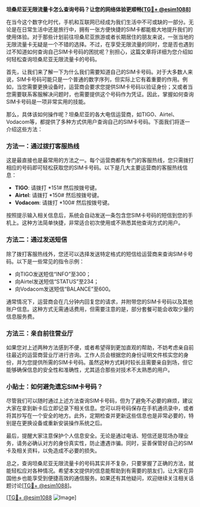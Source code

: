 **坦桑尼亚无限流量卡怎么查询号码？让您的网络体验更顺畅[[TG💪+ @esim1088](https://t.me/s/esim1088)]**

在当今这个数字化时代，手机和互联网已经成为我们生活中不可或缺的一部分。无论是在日常生活中还是旅行中，拥有一张方便快捷的SIM卡都能极大地提升我们的使用体验。对于那些计划前往坦桑尼亚旅游或者长期居住的朋友来说，一张当地的无限流量卡无疑是一个不错的选择。不过，在享受无限流量的同时，您是否也遇到过不知道如何查询自己SIM卡号码的困扰呢？别担心，这篇文章将详细为您介绍如何轻松查询坦桑尼亚无限流量卡的号码。

首先，让我们来了解一下为什么我们需要知道自己的SIM卡号码。对于大多数人来说，SIM卡号码可能只是一个普通的数字序列，但实际上它有着重要的作用。例如，当您需要更换设备时，运营商会要求您提供SIM卡号码以验证身份；又或者当您需要联系客服解决问题时，也需要提供这个号码作为凭证。因此，掌握如何查询SIM卡号码是一项非常实用的技能。

那么，具体该如何操作呢？坦桑尼亚的各大电信运营商，如TIGO、Airtel、Vodacom等，都提供了多种方式供用户查询自己的SIM卡号码。下面我们将逐一介绍这些方法：

### 方法一：通过拨打客服热线

这是最直接也是最常用的方法之一。每个运营商都有专门的客服热线，您只需拨打相应的号码即可轻松获取您的SIM卡号码。以下是几大主要运营商的客服热线信息：

- **TIGO**: 请拨打 *151# 然后按拨号键。
- **Airtel**: 请拨打 *150# 然后按拨号键。
- **Vodacom**: 请拨打 *100# 然后按拨号键。

按照提示输入相关信息后，系统会自动发送一条包含您SIM卡号码的短信到您的手机上。这种方法简单快捷，非常适合初次使用或不熟悉其他查询方式的用户。

### 方法二：通过发送短信

除了拨打客服热线外，您还可以选择发送特定格式的短信给运营商来查询SIM卡号码。以下是一些常见的指令示例：

- 向TIGO发送短信“INFO”至300；
- 向Airtel发送短信“STATUS”至234；
- 向Vodacom发送短信“BALANCE”至600。

通常情况下，运营商会在几分钟内回复您的请求，并附带您的SIM卡号码以及其他账户信息。这种方式无需通话费用，但需要注意的是，部分套餐可能会收取少量的信息服务费。

### 方法三：亲自前往营业厅

如果您对上述两种方法感到不便，或者希望得到更加直观的帮助，不妨考虑亲自前往最近的运营商营业厅进行咨询。工作人员会根据您的身份证明文件核实您的身份，并为您提供所需的SIM卡号码。虽然这种方式耗时较长且需要亲自到场，但它能够确保信息的安全性和准确性，尤其适合那些对技术不太熟悉的用户。

### 小贴士：如何避免遗忘SIM卡号码？

尽管我们可以随时通过上述方法查询SIM卡号码，但为了避免不必要的麻烦，建议大家在拿到新卡后立即记录下相关信息。您可以将号码保存在手机通讯录中，或者将其抄写在一个安全的地方。此外，定期检查并更新这些信息也是非常必要的，特别是在更换设备或重新安装操作系统之后。

最后，提醒大家注意保护个人信息安全。无论是通过电话、短信还是现场办理业务，请务必确认对方的身份真实性，防止遭遇诈骗。同时，妥善保管好自己的SIM卡及相关资料，以免造成不必要的损失。

总之，查询坦桑尼亚无限流量卡的号码其实并不复杂，只要掌握了正确的方法，就能轻松应对各种情况。希望本文提供的信息能帮助到有需要的朋友们，让大家在异国他乡也能享受到便捷高效的通信服务。如果还有其他疑问，欢迎继续关注相关话题讨论[[TG💪+ @esim1088](https://t.me/s/esim1088)]。

[[TG💪+ @esim1088](https://t.me/s/esim1088) ![Image](https://i.postimg.cc/4NQfJmqS/Snipaste-2025-05-13-00-14-12.png)]